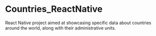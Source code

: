 # Countries_ReactNative
React Native project aimed at showcasing specific data about countries around the world, along with their administrative units.
